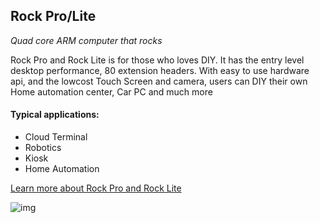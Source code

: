 ## Rock Pro/Lite

*Quad core ARM computer that rocks*

Rock Pro and Rock Lite is for those who loves DIY. It has the entry level desktop performance, 80 extension headers.
With easy to use hardware api, and the lowcost Touch Screen and camera, users can DIY their own Home automation center, Car PC and much more

#### Typical applications:

* Cloud Terminal   
* Robotics   
* Kiosk 
* Home Automation

[Learn more about Rock Pro and Rock Lite](http://wiki.radxa.com/Rock)


![img](/images/plat/rock_pro.png)
